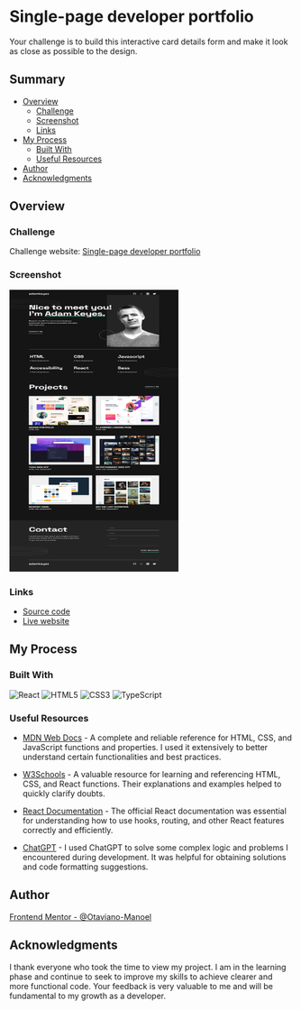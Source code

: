 # Single-page developer portfolio

Your challenge is to build this interactive card details form and make it look as close as possible to the design.

## Summary

-   [Overview](#overview)
    -   [Challenge](#challenge)
    -   [Screenshot](#screenshot)
    -   [Links](#links)
-   [My Process](#my-process)
    -   [Built With](#built-with)
    -   [Useful Resources](#useful-resources)
-   [Author](#author)
-   [Acknowledgments](#acknowledgments)

## Overview

### Challenge

Challenge website: [Single-page developer portfolio](https://www.frontendmentor.io/challenges/singlepage-developer-portfolio-bBVj2ZPi-x)

### Screenshot

<img src="./src/assets/images/desktop screenshot.png" alt="Screenshot of the computer project" width="300" height="500">

### Links

-   [Source code](https://github.com/Otaviano-Manoel/developer_portifolio)
-   [Live website]()

## My Process

### Built With

![React](https://img.shields.io/badge/-ReactJs-61DAFB?logo=react&logoColor=white&style=for-the-badge)
![HTML5](https://img.shields.io/badge/-HTML5-E34F26?logo=html5&logoColor=white&style=for-the-badge)
![CSS3](https://img.shields.io/badge/-CSS3-1572B6?logo=css3&logoColor=white&style=for-the-badge)
![TypeScript](https://img.shields.io/badge/-TypeScript-007ACC?logo=typescript&logoColor=white&style=for-the-badge)

### Useful Resources

-   [MDN Web Docs](https://developer.mozilla.org/) - A complete and reliable reference for HTML, CSS, and JavaScript functions and properties. I used it extensively to better understand certain functionalities and best practices.

-   [W3Schools](https://www.w3schools.com/) - A valuable resource for learning and referencing HTML, CSS, and React functions. Their explanations and examples helped to quickly clarify doubts.

-   [React Documentation](https://reactjs.org/docs/getting-started.html) - The official React documentation was essential for understanding how to use hooks, routing, and other React features correctly and efficiently.

-   [ChatGPT](https://www.openai.com/chatgpt) - I used ChatGPT to solve some complex logic and problems I encountered during development. It was helpful for obtaining solutions and code formatting suggestions.

## Author

[Frontend Mentor - @Otaviano-Manoel](https://www.frontendmentor.io/profile/Otaviano-Manoel)

## Acknowledgments

I thank everyone who took the time to view my project. I am in the learning phase and continue to seek to improve my skills to achieve clearer and more functional code. Your feedback is very valuable to me and will be fundamental to my growth as a developer.
